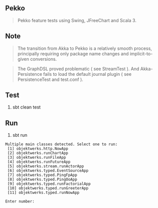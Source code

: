 Pekko
-----
>Pekko feature tests using Swing, JFreeChart and Scala 3.

Note
----
>The transition from Akka to Pekko is a relatively smooth process, principally
>requiring only package name changes and implicit-to-given conversions.

>The GraphDSL proved problematic ( see StreamTest ). And Akka-Persistence fails
>to load the default journal plugin ( see PersistenceTest and test.conf ).

Test
----
1. sbt clean test

Run
---
1. sbt run
```
Multiple main classes detected. Select one to run:
 [1] objektwerks.http.NowApp
 [2] objektwerks.runChartApp
 [3] objektwerks.runFileApp
 [4] objektwerks.runFutureApp
 [5] objektwerks.stream.runActorApp
 [6] objektwerks.typed.EventSourceApp
 [7] objektwerks.typed.PingFpApp
 [8] objektwerks.typed.PingOoApp
 [9] objektwerks.typed.runFactorialApp
 [10] objektwerks.typed.runGreeterApp
 [11] objektwerks.typed.runNowApp

Enter number: 
```
